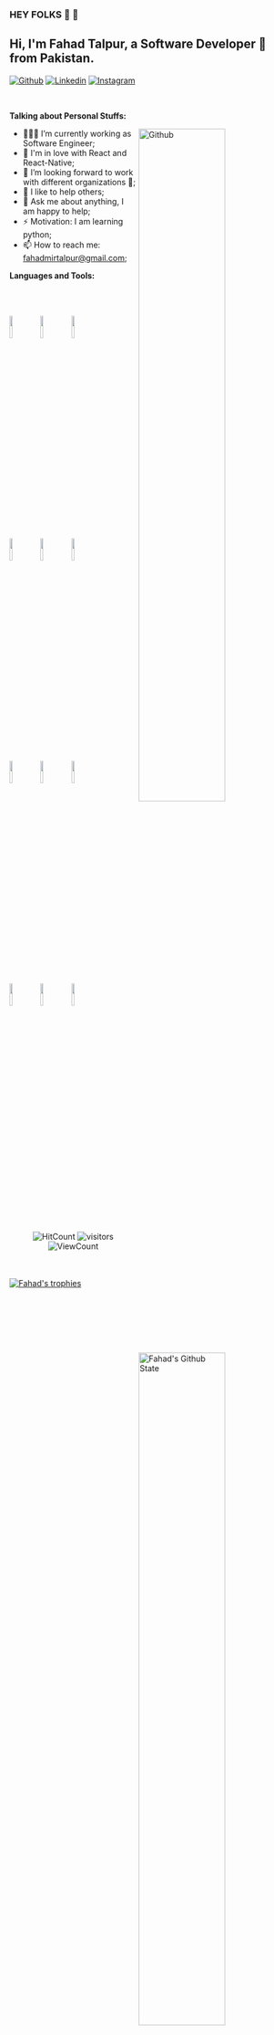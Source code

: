 <!-- Your title -->
### HEY FOLKS :wave: :wave:
## Hi, I'm Fahad Talpur, a Software Developer 🚀 from Pakistan.

<!-- Your badges
You can use the website to generate badges: https://shields.io/
-->

[![Github](https://img.shields.io/badge/-Github-000?style=flat&logo=Github&logoColor=white)](https://github.com/MirFahad58)
[![Linkedin](https://img.shields.io/badge/-LinkedIn-blue?style=flat&logo=Linkedin&logoColor=white)](https://www.linkedin.com/in/mir-fahad-talpur-6a72ab5b)
[![Instagram](https://img.shields.io/badge/-Instagram-c13584?style=flat&labelColor=c13584&logo=instagram&logoColor=white)](https://www.instagram.com/mirfahadtalpur)


&nbsp;

<!-- Talking about you -->
**Talking about Personal Stuffs:**

<!-- Any image aligned to the right. Beware the width -->
<img width="55%" align="right" alt="Github" src="https://raw.githubusercontent.com/onimur/.github/master/.resources/git-header.svg" />

- 👨🏽‍💻 I’m currently working as Software Engineer;
- 🌱 I'm in love with React and React-Native; 
- 👯 I’m looking forward to work with different organizations 🤝;
- 🤔 I like to help others;
- 💬 Ask me about anything, I am happy to help;
- ⚡️ Motivation: I am learning python;
- 📫 How to reach me: fahadmirtalpur@gmail.com;

**Languages and Tools:** 

<!-- Your github readme stats
You can use this api: https://github.com/anuraghazra/github-readme-stats
-->
<p>
    <img width="55%" align="right" alt="Fahad's Github State" src="https://github-readme-stats.vercel.app/api?username=MirFahad58&show_icons=true&hide_border=true" />
    <br/>
    <br/>
    <img width="55%" align="right" alt="Fahad's Top Languages" src="https://github-readme-stats.vercel.app/api/top-langs/?username=MirFahad58&layout=compact" />
  
  <!-- Your languages and tools. Be careful with the alignment. 
  You can use this sites to get logos: https://www.vectorlogo.zone or https://simpleicons.org/
  -->
  <code><img width="10%" src="https://www.vectorlogo.zone/logos/javascript/javascript-icon.svg"></code>
  <code><img width="10%" src="https://www.vectorlogo.zone/logos/reactjs/reactjs-icon.svg"></code>
 <code><img width="10%" src="https://www.vectorlogo.zone/logos/typescriptlang/typescriptlang-icon.svg"></code>
  <br />
  <code><img width="10%" src="https://www.vectorlogo.zone/logos/w3_html5/w3_html5-ar21.svg"></code>
  <code><img width="10%" src="https://www.vectorlogo.zone/logos/netlifyapp_watercss/netlifyapp_watercss-ar21.svg"></code>
  <code><img width="10%" src="https://gw.alipayobjects.com/zos/rmsportal/KDpgvguMpGfqaHPjicRK.svg"></code>
  <br />
  <code><img width="10%" src="https://www.vectorlogo.zone/logos/mysql/mysql-ar21.svg"></code>
  <code><img width="10%" src="https://www.vectorlogo.zone/logos/sqlite/sqlite-ar21.svg"></code>
  <code><img width="10%" src="https://www.vectorlogo.zone/logos/firebase/firebase-ar21.svg"></code>
  <br />
  <code><img width="10%" src="https://www.vectorlogo.zone/logos/git-scm/git-scm-ar21.svg"></code>
  <code><img width="10%" src="https://www.vectorlogo.zone/logos/socketio/socketio-ar21.svg"></code>
  <code><img width="10%" src="https://www.vectorlogo.zone/logos/sass-lang/sass-lang-icon.svg"></code>
</p>

<br/>

<!-- Your hits or visitors
site: http://hits.dwyl.com or https://visitor-badge.glitch.me
Both apis are in trouble due to the number of requests, if you know any other to register visitors, great
-->
<p align="center">
  <img alt="HitCount" src="http://hits.dwyl.com/MirFahad58/MirFahad58.svg" />
  <img alt="visitors" src="https://visitor-badge.glitch.me/badge?page_id=MirFahad58.MirFahad58" />
  <!-- https://github.com/wesky93/views this is a clone of the hits -->
  <img alt="ViewCount" src="https://views.whatilearened.today/views/github/MirFahad58/MirFahad58.svg" />
</p>

<br/>

<!-- **Watch The Introductory Video:**

[![Watch the introductory video](https://res.cloudinary.com/dwl34s9au/image/upload/v1608633831/Screenshot_20201222-154157_ovzn1w.png)](https://youtu.be/GYdvbAsieeo) -->

<br/>
<a href="https://github.com/ryo-ma/github-profile-trophy"><img src="https://github-profile-trophy.vercel.app/?username=MirFahad58" alt="Fahad's trophies" /></a>
